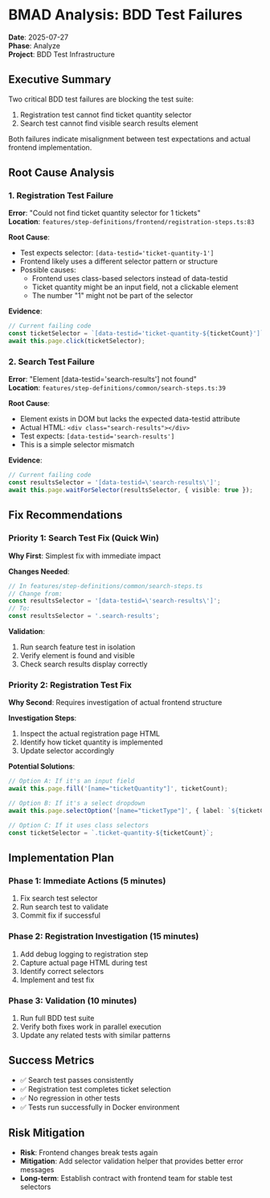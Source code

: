 # BMAD Analysis: BDD Test Failures

**Date**: 2025-07-27  
**Phase**: Analyze  
**Project**: BDD Test Infrastructure  

## Executive Summary

Two critical BDD test failures are blocking the test suite:
1. Registration test cannot find ticket quantity selector
2. Search test cannot find visible search results element

Both failures indicate misalignment between test expectations and actual frontend implementation.

## Root Cause Analysis

### 1. Registration Test Failure

**Error**: "Could not find ticket quantity selector for 1 tickets"  
**Location**: `features/step-definitions/frontend/registration-steps.ts:83`  

**Root Cause**:
- Test expects selector: `[data-testid='ticket-quantity-1']`
- Frontend likely uses a different selector pattern or structure
- Possible causes:
  - Frontend uses class-based selectors instead of data-testid
  - Ticket quantity might be an input field, not a clickable element
  - The number "1" might not be part of the selector

**Evidence**:
```typescript
// Current failing code
const ticketSelector = `[data-testid='ticket-quantity-${ticketCount}']`;
await this.page.click(ticketSelector);
```

### 2. Search Test Failure

**Error**: "Element [data-testid='search-results'] not found"  
**Location**: `features/step-definitions/common/search-steps.ts:39`  

**Root Cause**:
- Element exists in DOM but lacks the expected data-testid attribute
- Actual HTML: `<div class="search-results"></div>`
- Test expects: `[data-testid='search-results']`
- This is a simple selector mismatch

**Evidence**:
```typescript
// Current failing code
const resultsSelector = '[data-testid=\'search-results\']';
await this.page.waitForSelector(resultsSelector, { visible: true });
```

## Fix Recommendations

### Priority 1: Search Test Fix (Quick Win)
**Why First**: Simplest fix with immediate impact

**Changes Needed**:
```typescript
// In features/step-definitions/common/search-steps.ts
// Change from:
const resultsSelector = '[data-testid=\'search-results\']';
// To:
const resultsSelector = '.search-results';
```

**Validation**:
1. Run search feature test in isolation
2. Verify element is found and visible
3. Check search results display correctly

### Priority 2: Registration Test Fix
**Why Second**: Requires investigation of actual frontend structure

**Investigation Steps**:
1. Inspect the actual registration page HTML
2. Identify how ticket quantity is implemented
3. Update selector accordingly

**Potential Solutions**:
```typescript
// Option A: If it's an input field
await this.page.fill('[name="ticketQuantity"]', ticketCount);

// Option B: If it's a select dropdown
await this.page.selectOption('[name="ticketType"]', { label: `${ticketCount} Individual Ticket${ticketCount > 1 ? 's' : ''}` });

// Option C: If it uses class selectors
const ticketSelector = `.ticket-quantity-${ticketCount}`;
```

## Implementation Plan

### Phase 1: Immediate Actions (5 minutes)
1. Fix search test selector
2. Run search test to validate
3. Commit fix if successful

### Phase 2: Registration Investigation (15 minutes)
1. Add debug logging to registration step
2. Capture actual page HTML during test
3. Identify correct selectors
4. Implement and test fix

### Phase 3: Validation (10 minutes)
1. Run full BDD test suite
2. Verify both fixes work in parallel execution
3. Update any related tests with similar patterns

## Success Metrics
- ✅ Search test passes consistently
- ✅ Registration test completes ticket selection
- ✅ No regression in other tests
- ✅ Tests run successfully in Docker environment

## Risk Mitigation
- **Risk**: Frontend changes break tests again
- **Mitigation**: Add selector validation helper that provides better error messages
- **Long-term**: Establish contract with frontend team for stable test selectors